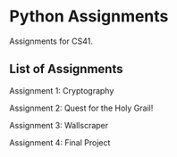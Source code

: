 # Python Assignments

Assignments for CS41.

## List of Assignments

Assignment 1: Cryptography

Assignment 2: Quest for the Holy Grail!

Assignment 3: Wallscraper

Assignment 4: Final Project
